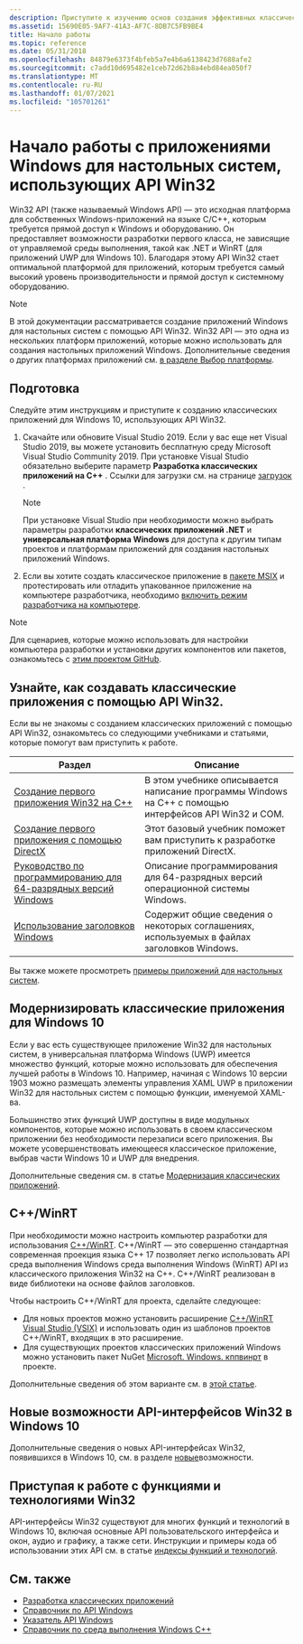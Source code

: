 ```yaml
---
description: Приступите к изучению основ создания эффективных классических приложений в этом разделе.
ms.assetid: 15690E05-9AF7-41A3-AF7C-8DB7C5FB9BE4
title: Начало работы
ms.topic: reference
ms.date: 05/31/2018
ms.openlocfilehash: 84879e6373f4bfeb5a7e4b6a6138423d7688afe2
ms.sourcegitcommit: c7add10d695482e1ceb72d62b8a4ebd84ea050f7
ms.translationtype: MT
ms.contentlocale: ru-RU
ms.lasthandoff: 01/07/2021
ms.locfileid: "105701261"
---
```

# <a name="get-started-with-desktop-windows-apps-that-use-the-win32-api"></a>Начало работы с приложениями Windows для настольных систем, использующих API Win32

Win32 API (также называемый Windows API) — это исходная платформа для собственных Windows-приложений на языке C/C++, которым требуется прямой доступ к Windows и оборудованию. Он предоставляет возможности разработки первого класса, не зависящие от управляемой среды выполнения, такой как .NET и WinRT (для приложений UWP для Windows 10). Благодаря этому API Win32 стает оптимальной платформой для приложений, которым требуется самый высокий уровень производительности и прямой доступ к системному оборудованию.

> [!NOTE]
> В этой документации рассматривается создание приложений Windows для настольных систем с помощью API Win32. Win32 API — это одна из нескольких платформ приложений, которые можно использовать для создания настольных приложений Windows. Дополнительные сведения о других платформах приложений см. [в разделе Выбор платформы](/windows/apps/desktop/choose-your-platform).

## <a name="get-set-up"></a>Подготовка

Следуйте этим инструкциям и приступите к созданию классических приложений для Windows 10, использующих API Win32.

1. Скачайте или обновите Visual Studio 2019. Если у вас еще нет Visual Studio 2019, вы можете установить бесплатную среду Microsoft Visual Studio Community 2019. При установке Visual Studio обязательно выберите параметр **Разработка классических приложений на C++** . Ссылки для загрузки см. на странице [загрузок](https://developer.microsoft.com/windows/downloads) .

    > [!NOTE]
    > При установке Visual Studio при необходимости можно выбрать параметры разработки **классических приложений .NET** и **универсальная платформа Windows** для доступа к другим типам проектов и платформам приложений для создания настольных приложений Windows.

2. Если вы хотите создать классическое приложение в [пакете MSIX](/windows/msix/desktop/desktop-to-uwp-root) и протестировать или отладить упакованное приложение на компьютере разработчика, необходимо [включить режим разработчика на компьютере](/windows/uwp/get-started/enable-your-device-for-development).

> [!NOTE]
> Для сценариев, которые можно использовать для настройки компьютера разработки и установки других компонентов или пакетов, ознакомьтесь с [этим проектом GitHub](https://github.com/Microsoft/windows-dev-box-setup-scripts).

## <a name="learn-how-to-create-desktop-apps-using-the-win32-api"></a>Узнайте, как создавать классические приложения с помощью API Win32.

Если вы не знакомы с созданием классических приложений с помощью API Win32, ознакомьтесь со следующими учебниками и статьями, которые помогут вам приступить к работе.

| Раздел        | Описание      |
|---------------|-----------------|
| [Создание первого приложения Win32 на C++](LearnWin32/learn-to-program-for-windows.md)    | В этом учебнике описывается написание программы Windows на C++ с помощью интерфейсов API Win32 и COM.  |
| [Создание первого приложения с помощью DirectX](direct3dgetstarted/building-your-first-directx-app.md) | Этот базовый учебник поможет вам приступить к разработке приложений DirectX.            |
| [Руководство по программированию для 64-разрядных версий Windows](WinProg64/programming-guide-for-64-bit-windows.md)    | Описание программирования для 64-разрядных версий операционной системы Windows. |
| [Использование заголовков Windows](WinProg/using-the-windows-headers.md)     | Содержит общие сведения о некоторых соглашениях, используемых в файлах заголовков Windows. |

Вы также можете просмотреть [примеры приложений для настольных систем](https://github.com/Microsoft/Windows-classic-samples).

## <a name="modernize-your-desktop-apps-for-windows-10"></a>Модернизировать классические приложения для Windows 10

Если у вас есть существующее приложение Win32 для настольных систем, в универсальная платформа Windows (UWP) имеется множество функций, которые можно использовать для обеспечения лучшей работы в Windows 10. Например, начиная с Windows 10 версии 1903 можно размещать элементы управления XAML UWP в приложении Win32 для настольных систем с помощью функции, именуемой XAML-ва.

Большинство этих функций UWP доступны в виде модульных компонентов, которые можно использовать в своем классическом приложении без необходимости перезаписи всего приложения. Вы можете усовершенствовать имеющееся классическое приложение, выбрав части Windows 10 и UWP для внедрения.

Дополнительные сведения см. в статье [Модернизация классических приложений](/windows/apps/desktop/modernize).

## <a name="cwinrt"></a>C++/WinRT

При необходимости можно настроить компьютер разработки для использования [C++/WinRT](/windows/uwp/cpp-and-winrt-apis/). C++/WinRT — это совершенно стандартная современная проекция языка C++ 17 позволяет легко использовать API среда выполнения Windows среда выполнения Windows (WinRT) API из классического приложения Win32 на C++. C++/WinRT реализован в виде библиотеки на основе файлов заголовков.

Чтобы настроить C++/WinRT для проекта, сделайте следующее:

* Для новых проектов можно установить расширение [C++/WinRT Visual Studio (VSIX)](https://marketplace.visualstudio.com/items?itemName=CppWinRTTeam.cppwinrt101804264) и использовать один из шаблонов проектов C++/WinRT, входящих в это расширение.
* Для существующих проектов классических приложений Windows можно установить пакет NuGet [Microsoft. Windows. кппвинрт](https://www.nuget.org/packages/Microsoft.Windows.CppWinRT/) в проекте.

Дополнительные сведения об этом варианте см. в [этой статье](/windows/uwp/cpp-and-winrt-apis/intro-to-using-cpp-with-winrt#visual-studio-support-for-cwinrt-xaml-the-vsix-extension-and-the-nuget-package).

## <a name="whats-new-for-win32-apis-in-windows-10"></a>Новые возможности API-интерфейсов Win32 в Windows 10

Дополнительные сведения о новых API-интерфейсах Win32, появившихся в Windows 10, см. в разделе [новые](whats-new.md)возможности.

## <a name="get-started-with-win32-features-and-technologies"></a>Приступая к работе с функциями и технологиями Win32

API-интерфейсы Win32 существуют для многих функций и технологий в Windows 10, включая основные API пользовательского интерфейса и окон, аудио и графику, а также сети. Инструкции и примеры кода об использовании этих API см. в статье [индексы функций и технологий](desktop-app-technologies.md).

## <a name="related-topics"></a>См. также

* [Разработка классических приложений](/windows/apps/desktop)
* [Справочник по API Windows](/windows/desktop/api/)
* [Указатель API Windows](/windows/desktop/apiindex/api-index-portal)
* [Справочник по среда выполнения Windows C++](/windows/desktop/winrt/reference)

